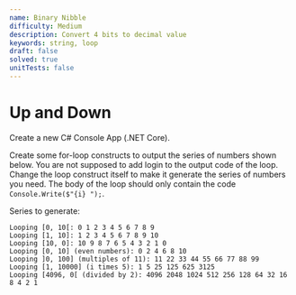 ```yaml
---
name: Binary Nibble
difficulty: Medium
description: Convert 4 bits to decimal value
keywords: string, loop
draft: false
solved: true
unitTests: false
---
```


# Up and Down

Create a new C# Console App (.NET Core).

Create some for-loop constructs to output the series of numbers shown below. You are not supposed to add login to the output code of the loop. Change the loop construct itself to make it generate the series of numbers you need. The body of the loop should only contain the code `Console.Write($"{i} ");`.

Series to generate:

```text
Looping [0, 10[: 0 1 2 3 4 5 6 7 8 9
Looping [1, 10]: 1 2 3 4 5 6 7 8 9 10
Looping [10, 0]: 10 9 8 7 6 5 4 3 2 1 0
Looping [0, 10] (even numbers): 0 2 4 6 8 10
Looping ]0, 100] (multiples of 11): 11 22 33 44 55 66 77 88 99
Looping [1, 10000] (i times 5): 1 5 25 125 625 3125
Looping [4096, 0[ (divided by 2): 4096 2048 1024 512 256 128 64 32 16 8 4 2 1
```
